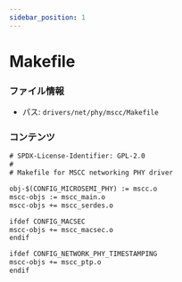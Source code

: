 ```yaml
---
sidebar_position: 1
---
```

# Makefile

### ファイル情報

- パス: `drivers/net/phy/mscc/Makefile`

### コンテンツ

```txt
# SPDX-License-Identifier: GPL-2.0
#
# Makefile for MSCC networking PHY driver

obj-$(CONFIG_MICROSEMI_PHY) := mscc.o
mscc-objs := mscc_main.o
mscc-objs += mscc_serdes.o

ifdef CONFIG_MACSEC
mscc-objs += mscc_macsec.o
endif

ifdef CONFIG_NETWORK_PHY_TIMESTAMPING
mscc-objs += mscc_ptp.o
endif

```
